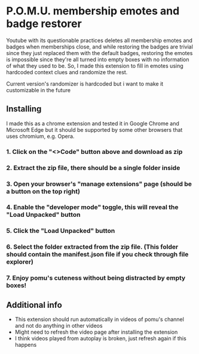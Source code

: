 # P.O.M.U. membership emotes and badge restorer

Youtube with its questionable practices deletes all membership emotes and badges when memberships close, and while restoring the badges are trivial since they just replaced them with the default badges, restoring the emotes is impossible since they're all turned into empty boxes with no information of what they used to be. So, I made this extension to fill in emotes using hardcoded context clues and randomize the rest.

Current version's randomizer is hardcoded but i want to make it customizable in the future

## Installing

I made this as a chrome extension and tested it in Google Chrome and Microsoft Edge but it should be supported by some other browsers that uses chromium, e.g. Opera.

### 1. Click on the "<>Code" button above and download as zip

### 2. Extract the zip file, there should be a single folder inside

### 3. Open your browser's "manage extensions" page (should be a button on the top right)

### 4. Enable the "developer mode" toggle, this will reveal the "Load Unpacked" button

### 5. Click the "Load Unpacked" button

### 6. Select the folder extracted from the zip file. (This folder should contain the manifest.json file if you check through file explorer)

### 7. Enjoy pomu's cuteness without being distracted by empty boxes!

## Additional info
- This extension should run automatically in videos of pomu's channel and not do anything in other videos
- Might need to refresh the video page after installing the extension
- I think videos played from autoplay is broken, just refresh again if this happens
